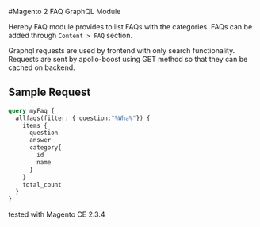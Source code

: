 #Magento 2 FAQ GraphQL Module

Hereby FAQ module provides to list FAQs with the categories. FAQs can be added through `Content > FAQ` section. 

Graphql requests are used by frontend with only search functionality. Requests are sent by apollo-boost using GET method
so that they can be cached on backend.  


## Sample Request 

```graphql
query myFaq {
  allfaqs(filter: { question:"%Wha%"}) {
    items {
      question
      answer
      category{
        id
        name
      }
    }
    total_count
  }
}
```
tested with Magento CE 2.3.4


